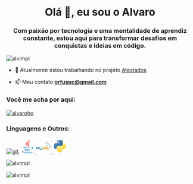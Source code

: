 <h1 align="center">Olá 👋, eu sou o Alvaro</h1>
<h3 align="center">Com paixão por tecnologia e uma mentalidade de aprendiz constante, estou aqui para transformar desafios em conquistas e ideias em código.</h3>

<p align="left"> <img src="https://komarev.com/ghpvc/?username=alvimpl&label=Profile%20views&color=0e75b6&style=flat" alt="alvimpl" /> </p>

- 🔭 Atualmente estou trabalhando no projeto [Atestados](https://github.com/alvimpl/atestados)

- 📫 Meu contato **orfuspc@gmail.com**

<h3 align="left">Você me acha por aqui:</h3>
<p align="left">
<a href="https://linkedin.com/in/alvaroho" target="blank"><img align="center" src="https://raw.githubusercontent.com/rahuldkjain/github-profile-readme-generator/master/src/images/icons/Social/linked-in-alt.svg" alt="alvaroho" height="30" width="40" /></a>
</p>

<h3 align="left">Linguagens e Outros:</h3>
<p align="left"> <a href="https://git-scm.com/" target="_blank" rel="noreferrer"> <img src="https://www.vectorlogo.zone/logos/git-scm/git-scm-icon.svg" alt="git" width="40" height="40"/> </a> <a href="https://www.java.com" target="_blank" rel="noreferrer"> <img src="https://raw.githubusercontent.com/devicons/devicon/master/icons/java/java-original.svg" alt="java" width="40" height="40"/> </a> <a href="https://www.mysql.com/" target="_blank" rel="noreferrer"> <img src="https://raw.githubusercontent.com/devicons/devicon/master/icons/mysql/mysql-original-wordmark.svg" alt="mysql" width="40" height="40"/> </a> <a href="https://www.python.org" target="_blank" rel="noreferrer"> <img src="https://raw.githubusercontent.com/devicons/devicon/master/icons/python/python-original.svg" alt="python" width="40" height="40"/> </a> </p>

<p><img src="https://github-readme-stats-six-coral-93.vercel.app/api/top-langs?username=alvimpl&layout=compact&theme=dracula" alt="alvimpl" /></p>

<p><img align="center" src="https://github-readme-streak-stats.herokuapp.com/?user=alvimpl&theme=dark" alt="alvimpl" /></p>
